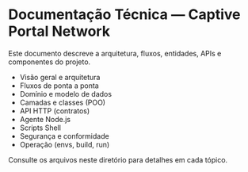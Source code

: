 # Documentação Técnica — Captive Portal Network

Este documento descreve a arquitetura, fluxos, entidades, APIs e componentes do projeto.

- Visão geral e arquitetura
- Fluxos de ponta a ponta
- Domínio e modelo de dados
- Camadas e classes (POO)
- API HTTP (contratos)
- Agente Node.js
- Scripts Shell
- Segurança e conformidade
- Operação (envs, build, run)

Consulte os arquivos neste diretório para detalhes em cada tópico.
